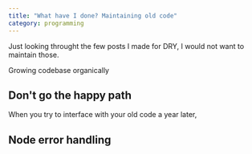 ```yaml
---
title: "What have I done? Maintaining old code"
category: programming
---
```


Just looking throught the few posts I made for DRY, I would not want
to maintain those.

Growing codebase organically



## Don't go the happy path
When you try to interface with your old code a year later,


## Node error handling